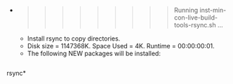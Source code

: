 * >>>>>>>>> Running inst-min-con-live-build-tools-rsync.sh ...
  * Install rsync to copy directories.
  * Disk size = 1147368K. Space Used = 4K. Runtime = 00:00:00:01.
  * The following NEW packages will be installed:
  ```bash
rsync*
  ```
